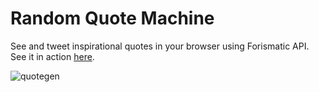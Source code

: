 # Random Quote Machine
See and tweet inspirational quotes in your browser using Forismatic API.  See it in action [here](https://codepen.io/minobino/pen/JyaKoR).

![quotegen](https://raw.githubusercontent.com/minobino/FCC-Projects/master/Front%20End%20Libraries/Random%20Quote%20Machine/images/screenshot.PNG)
